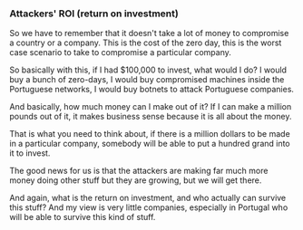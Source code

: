 ### Attackers' ROI (return on investment)

So we have to remember that it doesn't take a lot of money to compromise a country or a company. This is the cost of the zero day, this is the worst case scenario to take to compromise a particular company.

So basically with this, if I had $100,000 to invest, what would I do? I would buy a bunch of zero-days, I would buy compromised machines inside the Portuguese networks, I would buy botnets to attack Portuguese companies.

And basically, how much money can I make out of it? If I can make a million pounds out of it, it makes business sense because it is all about the money.

That is what you need to think about, if there is a million dollars to be made in a particular company, somebody will be able to put a hundred grand into it to invest.

The good news for us is that the attackers are making far much more money doing other stuff but they are growing, but we will get there.

And again, what is the return on investment, and who actually can survive this stuff? And my view is very little companies, especially in Portugal who will be able to survive this kind of stuff.
